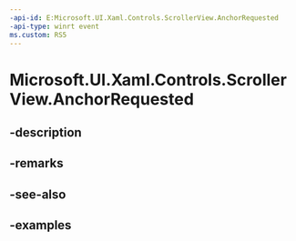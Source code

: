 ```yaml
---
-api-id: E:Microsoft.UI.Xaml.Controls.ScrollerView.AnchorRequested
-api-type: winrt event
ms.custom: RS5
---
```


<!-- Event syntax.
public event TypedEventHandler AnchorRequested<ScrollerView, ScrollerAnchorRequestedEventArgs>
-->

# Microsoft.UI.Xaml.Controls.ScrollerView.AnchorRequested

## -description

## -remarks

## -see-also

## -examples


